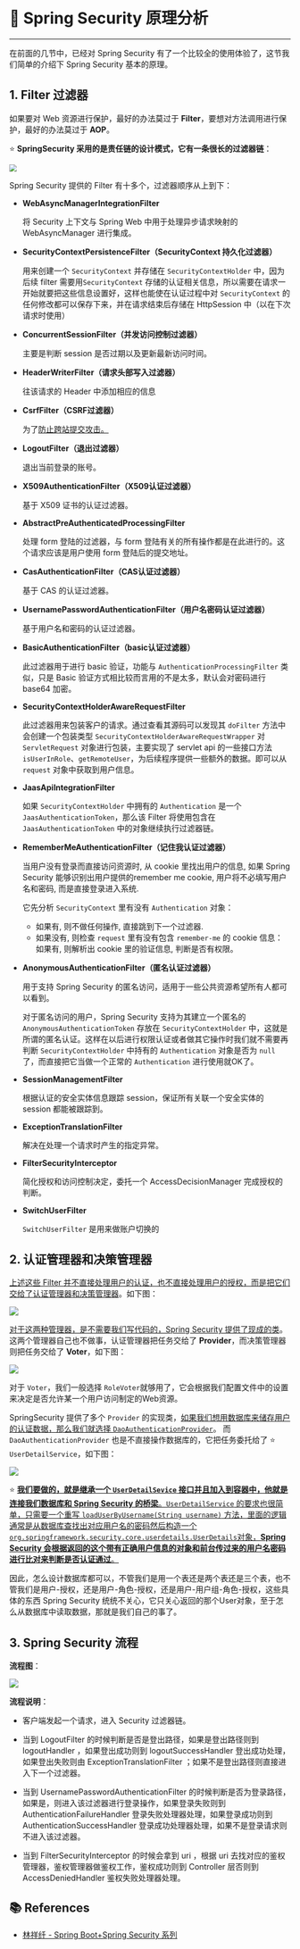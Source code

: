 # 💫 Spring Security 原理分析

---

在前面的几节中，已经对 Spring Security 有了一个比较全的使用体验了，这节我们简单的介绍下 Spring Security 基本的原理。

## 1. Filter 过滤器

如果要对 Web 资源进行保护，最好的办法莫过于 **Filter**，要想对方法调用进行保护，最好的办法莫过于 **AOP**。

⭐ **SpringSecurity 采用的是责任链的设计模式，它有一条很长的过滤器链**：

<img src="https://cs-wiki.oss-cn-shanghai.aliyuncs.com/img/20200814160811.png" style="zoom:80%;" />

Spring Security 提供的 Filter 有十多个，过滤器顺序从上到下：

- **WebAsyncManagerIntegrationFilter**

  将 Security 上下文与 Spring Web 中用于处理异步请求映射的 WebAsyncManager 进行集成。

- **SecurityContextPersistenceFilter（SecurityContext 持久化过滤器）**

  用来创建一个 `SecurityContext` 并存储在 `SecurityContextHolder` 中，因为后续 filter 需要用`SecurityContext` 存储的认证相关信息，所以需要在请求一开始就要把这些信息设置好，这样也能使在认证过程中对 `SecurityContext` 的任何修改都可以保存下来，并在请求结束后存储在 HttpSession 中（以在下次请求时使用）

- **ConcurrentSessionFilter（并发访问控制过滤器）**

  主要是判断 session 是否过期以及更新最新访问时间。

- **HeaderWriterFilter（请求头部写入过滤器）**

  往该请求的 Header 中添加相应的信息

- **CsrfFilter（CSRF过滤器）**

  为了<u>防止跨站提交攻击。</u>

- **LogoutFilter（退出过滤器）**

  退出当前登录的账号。

- **X509AuthenticationFilter（X509认证过滤器）**

  基于 X509 证书的认证过滤器。

- **AbstractPreAuthenticatedProcessingFilter**

  处理 form 登陆的过滤器，与 form 登陆有关的所有操作都是在此进行的。这个请求应该是用户使用 form 登陆后的提交地址。

- **CasAuthenticationFilter（CAS认证过滤器）**

  基于 CAS 的认证过滤器。

- **UsernamePasswordAuthenticationFilter（用户名密码认证过滤器）**

  基于用户名和密码的认证过滤器。

- **BasicAuthenticationFilter（basic认证过滤器）**

  此过滤器用于进行 basic 验证，功能与 `AuthenticationProcessingFilter` 类似，只是 Basic 验证方式相比较而言用的不是太多，默认会对密码进行 base64 加密。

- **SecurityContextHolderAwareRequestFilter**

  此过滤器用来包装客户的请求。通过查看其源码可以发现其 `doFilter` 方法中会创建一个包装类型 `SecurityContextHolderAwareRequestWrapper` 对 `ServletRequest` 对象进行包装，主要实现了 servlet api 的一些接口方法 `isUserInRole`、`getRemoteUser`，为后续程序提供一些额外的数据。即可以从 `request` 对象中获取到用户信息。 

- **JaasApiIntegrationFilter**

  如果 `SecurityContextHolder` 中拥有的 `Authentication` 是一个 `JaasAuthenticationToken`，那么该 Filter 将使用包含在 `JaasAuthenticationToken` 中的对象继续执行过滤器链。

- **RememberMeAuthenticationFilter（记住我认证过滤器）**

  当用户没有登录而直接访问资源时, 从 cookie 里找出用户的信息, 如果 Spring Security 能够识别出用户提供的remember me cookie, 用户将不必填写用户名和密码, 而是直接登录进入系统. 

  它先分析 `SecurityContext` 里有没有 `Authentication` 对象：

  - 如果有, 则不做任何操作, 直接跳到下一个过滤器. 
  - 如果没有, 则检查 `request` 里有没有包含 `remember-me` 的 cookie 信息：如果有, 则解析出 cookie 里的验证信息, 判断是否有权限。

- **AnonymousAuthenticationFilter（匿名认证过滤器）**

  用于支持 Spring Security 的匿名访问，适用于一些公共资源希望所有人都可以看到。

  对于匿名访问的用户，Spring Security 支持为其建立一个匿名的 `AnonymousAuthenticationToken` 存放在 `SecurityContextHolder` 中，这就是所谓的匿名认证。这样在以后进行权限认证或者做其它操作时我们就不需要再判断 `SecurityContextHolder` 中持有的 `Authentication` 对象是否为 `null` 了，而直接把它当做一个正常的 `Authentication` 进行使用就OK了。

- **SessionManagementFilter**

  根据认证的安全实体信息跟踪 session，保证所有关联一个安全实体的 session 都能被跟踪到。

- **ExceptionTranslationFilter**

  解决在处理一个请求时产生的指定异常。

- **FilterSecurityInterceptor**

  简化授权和访问控制决定，委托一个 AccessDecisionManager 完成授权的判断。

- **SwitchUserFilter**

  `SwitchUserFilter` 是用来做账户切换的

## 2. 认证管理器和决策管理器

<u>上述这些 Filter 并不直接处理用户的认证，也不直接处理用户的授权，而是把它们交给了认证管理器和决策管理器</u>。如下图：

<img src="https://cs-wiki.oss-cn-shanghai.aliyuncs.com/img/20200814161158.png"  />

<u>对于这两种管理器，是不需要我们写代码的，Spring Security 提供了现成的类</u>。这两个管理器自己也不做事，认证管理器把任务交给了 **Provider**，而决策管理器则把任务交给了 **Voter**，如下图：

<img src="https://cs-wiki.oss-cn-shanghai.aliyuncs.com/img/20200814161523.png"  />

对于 `Voter`，我们一般选择 `RoleVoter`就够用了，它会根据我们配置文件中的设置来决定是否允许某一个用户访问制定的Web资源。

SpringSecurity 提供了多个 `Provider` 的实现类，<u>如果我们想用数据库来储存用户的认证数据，那么我们就选择 `DaoAuthenticationProvider`</u>。 而 `DaoAuthenticationProvider` 也是不直接操作数据库的，它把任务委托给了 ⭐ `UserDetailService`，如下图：

<img src="https://cs-wiki.oss-cn-shanghai.aliyuncs.com/img/20200814161851.png"  />

⭐ <u>**我们要做的，就是继承一个 `UserDetailSevice` 接口并且加入到容器中，他就是连接我们数据库和 Spring Security 的桥梁**。`UserDetailService` 的要求也很简单，只需要一个重写 `loadUserByUsername(String username)` 方法，里面的逻辑通常是从数据库查找出对应用户名的密码然后构造一个`org.springframework.security.core.userdetails.UserDetails`对象，**Spring Security 会根据返回的这个带有正确用户信息的对象和前台传过来的用户名密码进行比对来判断是否认证通过**。</u>

因此，怎么设计数据库都可以，不管我们是用一个表还是两个表还是三个表，也不管我们是用户-授权，还是用户-角色-授权，还是用户-用户组-角色-授权，这些具体的东西 Spring Security 统统不关心，它只关心返回的那个User对象，至于怎么从数据库中读取数据，那就是我们自己的事了。

## 3. Spring Security 流程

**流程图**：

![](https://cs-wiki.oss-cn-shanghai.aliyuncs.com/img/20200814212351.png)

**流程说明**：

- 客户端发起一个请求，进入 Security 过滤器链。

- 当到 LogoutFilter 的时候判断是否是登出路径，如果是登出路径则到 logoutHandler ，如果登出成功则到 logoutSuccessHandler 登出成功处理，如果登出失败则由 ExceptionTranslationFilter ；如果不是登出路径则直接进入下一个过滤器。

- 当到 UsernamePasswordAuthenticationFilter 的时候判断是否为登录路径，如果是，则进入该过滤器进行登录操作，如果登录失败则到 AuthenticationFailureHandler 登录失败处理器处理，如果登录成功则到 AuthenticationSuccessHandler 登录成功处理器处理，如果不是登录请求则不进入该过滤器。

- 当到 FilterSecurityInterceptor 的时候会拿到 uri ，根据 uri 去找对应的鉴权管理器，鉴权管理器做鉴权工作，鉴权成功则到 Controller 层否则到 AccessDeniedHandler 鉴权失败处理器处理。

## 📚 References

- [林祥纤 - Spring Boot+Spring Security 系列](https://www.iteye.com/blog/412887952-qq-com-2441544)